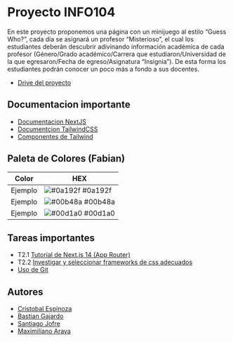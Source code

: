 
# Proyecto INFO104

En este proyecto proponemos una página con un minijuego  al estilo “Guess Who?”, cada dia se asignará un profesor “Misterioso”, el cual los estudiantes deberán descubrir adivinando información académica de cada profesor (Género/Grado académico/Carrera que estudiaron/Universidad de la que egresaron/Fecha de egreso/Asignatura “Insignia”). De esta forma los estudiantes podrán conocer un poco más a fondo a sus docentes.

- [Drive del proyecto](https://drive.google.com/drive/u/0/folders/14ua0mmDZmriFu0fJ-xTZYASXU7uTmN39)


## Documentacion importante

 - [Documentacion NextJS](https://nextjs.org/docs)
 - [Documentcion TailwindCSS](https://tailwindcss.com/docs)
 - [Componentes de Tailwind](https://tailwindui.com/components)

## Paleta de Colores (Fabian)

| Color             |  HEX                                                                |
| ----------------- | ------------------------------------------------------------------ |
| Ejemplo| ![#0a192f](https://via.placeholder.com/10/0a192f?text=+) #0a192f |
| Ejemplo| ![#00b48a](https://via.placeholder.com/10/00b48a?text=+) #00b48a |
| Ejemplo| ![#00d1a0](https://via.placeholder.com/10/00b48a?text=+) #00d1a0 |


## Tareas importantes

- T2.1 [Tutorial de Next.js 14 (App Router)](https://www.youtube.com/watch?v=jMy4pVZMyLM)
- T2.2 [Investigar y seleccionar frameworks de css adecuados](https://github.com/troxler/awesome-css-frameworks)
- [Uso de Git](https://www.youtube.com/watch?v=USjZcfj8yxE)


## Autores

- [Cristobal Espinoza](https://github.com/CristobalEsp01)
- [Bastian Gajardo](https://github.com/darkanthem21)
- [Santiago Jofre](https://github.com/SJofreMontano)
- [Maximiliano Araya](https://github.com/MaxArayaE)
